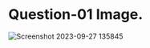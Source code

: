 # Question-01 Image.
![Screenshot 2023-09-27 135845](https://github.com/Khush0031/pw-skills-full-stack-web-dev-assignment-solution/assets/121889921/9cf2cb64-1844-4b97-b93f-5ddf28dedbd8)

